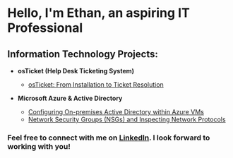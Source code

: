 <h1>Hello, I'm Ethan, an aspiring IT Professional</h1>

<h2>Information Technology Projects:</h2>

- <b>osTicket (Help Desk Ticketing System)</b>
  - [osTicket: From Installation to Ticket Resolution](https://github.com/ethanblomquist/osticket)

- <b>Microsoft Azure & Active Directory</b>
  - [Configuring On-premises Active Directory within Azure VMs](https://github.com/joshmadakorcc/configure-ad)
  - [Network Security Groups (NSGs) and Inspecting Network Protocols](https://github.com/joshmadakorcc/azure-network-protocols)

<h3>Feel free to connect with me on <a href="https://linkedin.com/in/ethan-blomquist">LinkedIn</a>. I look forward to working with you!<h3> 
